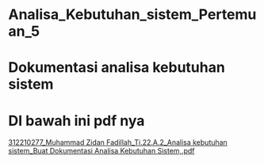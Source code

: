 # Analisa_Kebutuhan_sistem_Pertemuan_5

# Dokumentasi analisa kebutuhan sistem
# DI bawah ini pdf nya

 [312210277_Muhammad Zidan Fadillah_Ti.22.A.2_Analisa kebutuhan sistem_Buat Dokumentasi Analisa Kebutuhan Sistem,.pdf](https://github.com/muhammadzidanfadilah/Analisa_Kebutuhan_Sistem_Pertemuan_5/files/15103306/312210277_Muhammad.Zidan.Fadillah_Ti.22.A.2_Analisa.kebutuhan.sistem_Buat.Dokumentasi.Analisa.Kebutuhan.Sistem.pdf) 




